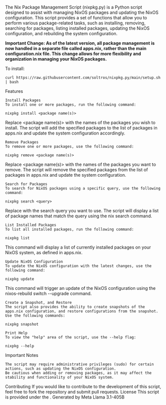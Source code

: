 The Nix Package Management Script (nixpkg.py) is a Python script designed to assist with managing NixOS packages and updating the NixOS configuration. This script provides a set of functions that allow you to perform various package-related tasks, such as installing, removing, searching for packages, listing installed packages, updating the NixOS configuration, and rebuilding the system configuration.


**Important Change: As of the latest version, all package management is now handled in a separate file called apps.nix, rather than the main configuration.nix file. This change allows for more flexibility and organization in managing your NixOS packages.**

To install:
```
curl https://raw.githubusercontent.com/soltros/nixpkg.py/main/setup.sh | bash
```

Features

    Install Packages
    To install one or more packages, run the following command:

    nixpkg install <package name(s)>

Replace <package name(s)> with the names of the packages you wish to install. The script will add the specified packages to the list of packages in apps.nix and update the system configuration accordingly.

    Remove Packages
    To remove one or more packages, use the following command:

    nixpkg remove <package name(s)>

Replace <package name(s)> with the names of the packages you want to remove. The script will remove the specified packages from the list of packages in apps.nix and update the system configuration.

    Search for Packages
    To search for NixOS packages using a specific query, use the following command:

    nixpkg search <query>

Replace <query> with the search query you want to use. The script will display a list of package names that match the query using the nix search command.

    List Installed Packages
    To list all installed packages, run the following command:

    nixpkg list

This command will display a list of currently installed packages on your NixOS system, as defined in apps.nix.

    Update NixOS Configuration
    To update the NixOS configuration with the latest changes, use the following command:

    nixpkg update

This command will trigger an update of the NixOS configuration using the nixos-rebuild switch --upgrade command.

    Create a Snapshot, and Restore
    The script also provides the ability to create snapshots of the apps.nix configuration, and restore configurations from the snapshot. Use the following commands:

    nixpkg snapshot

    Print Help
    To view the "help" area of the script, use the --help flag:

    nixpkg --help

Important Notes

    The script may require administrative privileges (sudo) for certain actions, such as updating the NixOS configuration.
    Be cautious when adding or removing packages, as it may affect the stability and functionality of your NixOS system.

Contributing
If you would like to contribute to the development of this script, feel free to fork the repository and submit pull requests.
License
This script is provided under the .
Generated by Meta Llama 3.1-405B
